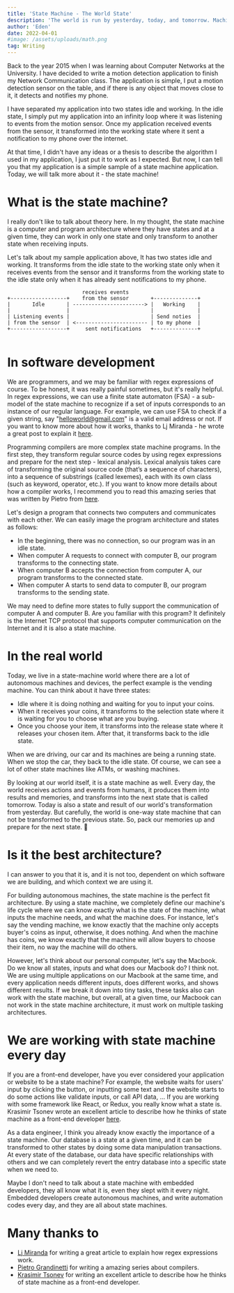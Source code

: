 ```yaml
---
title: 'State Machine - The World State'
description: 'The world is run by yesterday, today, and tomorrow. Machines have their states too!'
author: 'Eden'
date: 2022-04-01
#image: /assets/uploads/math.png
tag: Writing
---
```


Back to the year 2015 when I was learning about Computer Networks at the University. I have decided to write a motion detection application to finish my Network Communication class. The application is simple, I put a motion detection sensor on the table, and if there is any object that moves close to it, it detects and notifies my phone.

I have separated my application into two states idle and working. In the idle state, I simply put my application into an infinity loop where it was listening to events from the motion sensor. Once my application received events from the sensor, it transformed into the working state where it sent a notification to my phone over the internet.

At that time, I didn't have any ideas or a thesis to describe the algorithm I used in my application, I just put it to work as I expected. But now, I can tell you that my application is a simple sample of a state machine application. Today, we will talk more about it - the state machine!

# What is the state machine?

I really don't like to talk about theory here. In my thought, the state machine is a computer and program architecture where they have states and at a given time, they can work in only one state and only transform to another state when receiving inputs.

Let's talk about my sample application above, It has two states idle and working. It transforms from the idle state to the working state only when it receives events from the sensor and it transforms from the working state to the idle state only when it has already sent notifications to my phone.

```
                        receives events
+------------------+    from the sensor       +--------------+
|       Idle       | -----------------------> |   Working    |
|                  |                          |              |
| Listening events |                          | Send noties  |
| from the sensor  | <----------------------- | to my phone  |
+------------------+     sent notifications   +--------------+
						           
```

# In software development

We are programmers, and we may be familiar with regex expressions of course. To be honest, it was really painful sometimes, but it's really helpful. In regex expressions, we can use a finite state automaton (FSA) - a sub-model of the state machine to recognize if a set of inputs corresponds to an instance of our regular language. For example, we can use FSA to check if a given string, say "helloworld@gmail.com" is a valid email address or not. If you want to know more about how it works, thanks to Lj Miranda - he wrote a great post to explain it [here](https://ljvmiranda921.github.io/notebook/2022/10/07/finite-state-automata/).

Programming compilers are more complex state machine programs. In the first step, they transform regular source codes by using regex expressions and prepare for the next step - lexical analysis. Lexical analysis takes care of transforming the original source code (that’s a sequence of characters), into a sequence of substrings (called lexemes), each with its own class (such as keyword, operator, etc.). If you want to know more details about how a compiler works, I recommend you to read this amazing series that was written by Pietro from [here](https://pgrandinetti.github.io/compilers/).

Let's design a program that connects two computers and communicates with each other. We can easily image the program architecture and states as follows:

- In the beginning, there was no connection, so our program was in an idle state.
- When computer A requests to connect with computer B, our program transforms to the connecting state.
- When computer B accepts the connection from computer A, our program transforms to the connected state.
- When computer A starts to send data to computer B, our program transforms to the sending state.

We may need to define more states to fully support the communication of computer A and computer B. Are you familiar with this program? It definitely is the Internet TCP protocol that supports computer communication on the Internet and it is also a state machine.

# In the real world

Today, we live in a state-machine world where there are a lot of autonomous machines and devices, the perfect example is the vending machine. You can think about it have three states:

- Idle where it is doing nothing and waiting for you to input your coins.
- When it receives your coins, it transforms to the selection state where it is waiting for you to choose what are you buying.
- Once you choose your item, it transforms into the release state where it releases your chosen item. After that, it transforms back to the idle state.

When we are driving, our car and its machines are being a running state. When we stop the car, they back to the idle state. Of course, we can see a lot of other state machines like ATMs, or washing machines.

By looking at our world itself, it is a state machine as well. Every day, the world receives actions and events from humans, it produces them into results and memories, and transforms into the next state that is called tomorrow. Today is also a state and result of our world's transformation from yesterday. But carefully, the world is one-way state machine that can not be transformed to the previous state. So, pack our memories up and prepare for the next state. 🤪

# Is it the best architecture?

I can answer to you that it is, and it is not too, dependent on which software we are building, and which context we are using it.

For building autonomous machines, the state machine is the perfect fit architecture. By using a state machine, we completely define our machine's life cycle where we can know exactly what is the state of the machine, what inputs the machine needs, and what the machine does. For instance, let's say the vending machine, we know exactly that the machine only accepts buyer's coins as input, otherwise, it does nothing. And when the machine has coins, we know exactly that the machine will allow buyers to choose their item, no way the machine will do others.

However, let's think about our personal computer, let's say the Macbook. Do we know all states, inputs and what does our Macbook do? I think not. We are using multiple applications on our Macbook at the same time, and every application needs different inputs, does different works, and shows different results. If we break it down into tiny tasks, these tasks also can work with the state machine, but overall, at a given time, our Macbook can not work in the state machine architecture, it must work on multiple tasking architectures.

# We are working with state machine every day

If you are a front-end developer, have you ever considered your application or website to be a state machine? For example, the website waits for users' input by clicking the button, or inputting some text and the website starts to do some actions like validate inputs, or call API data, ... If you are working with some framework like React, or Redux, you really know what a state is. Krasimir Tsonev wrote an excellent article to describe how he thinks of state machine as a front-end developer [here](https://www.smashingmagazine.com/2018/01/rise-state-machines/).

As a data engineer, I think you already know exactly the importance of a state machine. Our database is a state at a given time, and it can be transformed to other states by doing some data manipulation transactions. At every state of the database, our data have specific relationships with others and we can completely revert the entry database into a specific state when we need to.

Maybe I don't need to talk about a state machine with embedded developers, they all know what it is, even they slept with it every night. Embedded developers create autonomous machines, and write automation codes every day, and they are all about state machines.

# Many thanks to

- [Lj Miranda](https://ljvmiranda921.github.io/notebook/2022/10/07/finite-state-automata/) for writing a great article to explain how regex expressions work.
- [Pietro Grandinetti](https://pgrandinetti.github.io/compilers/) for writing a amazing series about compilers.
- [Krasimir Tsonev](https://www.smashingmagazine.com/2018/01/rise-state-machines/) for writing an excellent article to describe how he thinks of state machine as a front-end developer.

